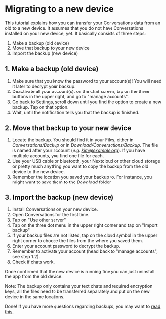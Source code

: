 # Migrating to a new device

This tutorial explains how you can transfer your Conversations data from an old to a new device. It assumes that you do not have Conversations installed on your new device, yet. It basically consists of three steps:

1. Make a backup (old device)
2. Move that backup to your new device
3. Import the backup (new device)

## 1. Make a backup (old device)
1. Make sure that you know the password to your account(s)! You will need it later to decrypt your backup.
2. Deactivate all your account(s): on the chat screen, tap on the three buttons in the upper right, and go to "manage accounts".
3. Go back to Settings, scroll down until you find the option to create a new backup. Tap on that option.
4. Wait, until the notification tells you that the backup is finished.

## 2. Move that backup to your new device
1. Locate the backup. You should find it in your Files, either in *Conversations/Backup* or in *Download/Conversations/Backup*. The file is named after your account (*e.g. kim@example.org*). If you have multiple accounts, you find one file for each.
2. Use your USB cable or bluetooth, your Nextcloud or other cloud storage or pretty much anything you want to copy the backup from the old device to the new device.
3. Remember the location you saved your backup to. For instance, you might want to save them to the *Download* folder.

## 3. Import the backup (new device)
1. Install Conversations on your new device.
2. Open Conversations for the first time.
3. Tap on "Use other server"
4. Tap on the three dot menu in the upper right corner and tap on "Import backup"
5. If your backup files are not listed, tap on the cloud symbol in the upper right corner to choose the files from the where you saved them.
6. Enter your account password to decrypt the backup.
7. Remember to activate your account (head back to "manage accounts", see step 1.2).
8. Check if chats work.

Once confirmed that the new device is running fine you can just uninstall the app from the old device.

Note: The backup only contains your text chats and required encryption keys, all the files need to be transferred separately and put on the new device in the same locations.

Done! If you have more questions regarding backups, you may want to [read this](https://github.com/iNPUTmice/Conversations#how-do-i-backup--move-conversations-to-a-new-device).
